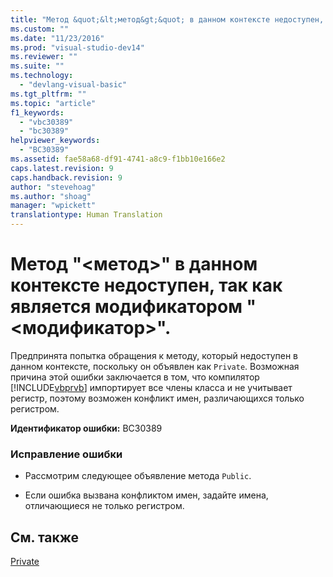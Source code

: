 ```yaml
---
title: "Метод &quot;&lt;метод&gt;&quot; в данном контексте недоступен, так как является модификатором &quot;&lt;модификатор&gt;&quot;. | Microsoft Docs"
ms.custom: ""
ms.date: "11/23/2016"
ms.prod: "visual-studio-dev14"
ms.reviewer: ""
ms.suite: ""
ms.technology: 
  - "devlang-visual-basic"
ms.tgt_pltfrm: ""
ms.topic: "article"
f1_keywords: 
  - "vbc30389"
  - "bc30389"
helpviewer_keywords: 
  - "BC30389"
ms.assetid: fae58a68-df91-4741-a8c9-f1bb10e166e2
caps.latest.revision: 9
caps.handback.revision: 9
author: "stevehoag"
ms.author: "shoag"
manager: "wpickett"
translationtype: Human Translation
---
```

# Метод &quot;&lt;метод&gt;&quot; в данном контексте недоступен, так как является модификатором &quot;&lt;модификатор&gt;&quot;.
Предпринята попытка обращения к методу, который недоступен в данном контексте, поскольку он объявлен как `Private`. Возможная причина этой ошибки заключается в том, что компилятор [!INCLUDE[vbprvb](../../csharp/programming-guide/concepts/linq/includes/vbprvb_md.md)] импортирует все члены класса и не учитывает регистр, поэтому возможен конфликт имен, различающихся только регистром.  
  
 **Идентификатор ошибки:** BC30389  
  
### Исправление ошибки  
  
-   Рассмотрим следующее объявление метода `Public`.  
  
-   Если ошибка вызвана конфликтом имен, задайте имена, отличающиеся не только регистром.  
  
## См. также  
 [Private](../../visual-basic/language-reference/modifiers/private.md)